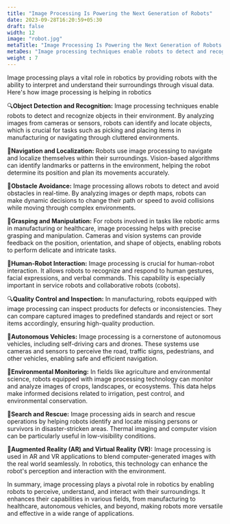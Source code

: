 ```yaml
---
title: "Image Processing Is Powering the Next Generation of Robots"
date: 2023-09-28T16:20:59+05:30
draft: false
width: 12
image: "robot.jpg"
metaTitle: "Image Processing Is Powering the Next Generation of Robots | Open CV Courses"
metaDes: "Image processing techniques enable robots to detect and recognize objects in their environment. By analyzing images from cameras or sensors, robots can identify and locate objects, which is crucial for tasks such as picking and placing items in manufacturing or navigating through cluttered environments. | robotics | robot | image processing"
weight : 7 
---
```


Image processing plays a vital role in robotics by providing robots with the ability to interpret and understand their surroundings through visual data. Here's how image processing is helping in robotics
<!--more-->

🔍**Object Detection and Recognition:** Image processing techniques enable robots to detect and recognize objects in their environment. By analyzing images from cameras or sensors, robots can identify and locate objects, which is crucial for tasks such as picking and placing items in manufacturing or navigating through cluttered environments.

🧭**Navigation and Localization:** Robots use image processing to navigate and localize themselves within their surroundings. Vision-based algorithms can identify landmarks or patterns in the environment, helping the robot determine its position and plan its movements accurately.

🛑**Obstacle Avoidance:** Image processing allows robots to detect and avoid obstacles in real-time. By analyzing images or depth maps, robots can make dynamic decisions to change their path or speed to avoid collisions while moving through complex environments.

👐**Grasping and Manipulation:** For robots involved in tasks like robotic arms in manufacturing or healthcare, image processing helps with precise grasping and manipulation. Cameras and vision systems can provide feedback on the position, orientation, and shape of objects, enabling robots to perform delicate and intricate tasks.

🤖**Human-Robot Interaction:** Image processing is crucial for human-robot interaction. It allows robots to recognize and respond to human gestures, facial expressions, and verbal commands. This capability is especially important in service robots and collaborative robots (cobots).

🔍**Quality Control and Inspection:** In manufacturing, robots equipped with image processing can inspect products for defects or inconsistencies. They can compare captured images to predefined standards and reject or sort items accordingly, ensuring high-quality production.

🚗**Autonomous Vehicles:** Image processing is a cornerstone of autonomous vehicles, including self-driving cars and drones. These systems use cameras and sensors to perceive the road, traffic signs, pedestrians, and other vehicles, enabling safe and efficient navigation.

🌳**Environmental Monitoring:** In fields like agriculture and environmental science, robots equipped with image processing technology can monitor and analyze images of crops, landscapes, or ecosystems. This data helps make informed decisions related to irrigation, pest control, and environmental conservation.

🚁**Search and Rescue:** Image processing aids in search and rescue operations by helping robots identify and locate missing persons or survivors in disaster-stricken areas. Thermal imaging and computer vision can be particularly useful in low-visibility conditions.

🥽**Augmented Reality (AR) and Virtual Reality (VR):** Image processing is used in AR and VR applications to blend computer-generated images with the real world seamlessly. In robotics, this technology can enhance the robot's perception and interaction with the environment.

In summary, image processing plays a pivotal role in robotics by enabling robots to perceive, understand, and interact with their surroundings. It enhances their capabilities in various fields, from manufacturing to healthcare, autonomous vehicles, and beyond, making robots more versatile and effective in a wide range of applications.
